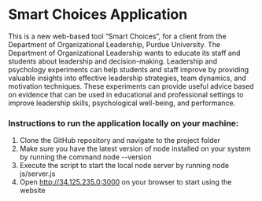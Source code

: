 # Smart Choices Application

This is a new web-based tool “Smart Choices”, for a client from the Department of Organizational Leadership, Purdue University. The Department of Organizational Leadership wants to educate its staff and students about leadership and decision-making. Leadership and psychology experiments can help students and staff improve by providing valuable insights into effective leadership strategies, team dynamics, and motivation techniques. These experiments can provide useful advice based on evidence that can be used in educational and professional settings to improve leadership skills, psychological well-being, and performance.

### Instructions to run the application locally on your machine:
1. Clone the GitHub repository and navigate to the project folder
2. Make sure you have the latest version of node installed on your system by running the command node --version
3. Execute the script to start the local node server by running node js/server.js
4. Open http://34.125.235.0:3000 on your browser to start using the website
